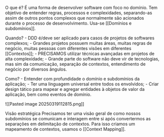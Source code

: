 O que é?
	É uma forma de desenvolver software com foco no domínio. Tem objetivo de entender regras, processos e complexidades, separando-as assim de outros pontos complexos que normalmente são acionados durante o processo de desenvolvimento. Usa-se [[Domínios e subdomínios]].

Quando?
	- DDD é/deve ser aplicado para casos de projetos de softwares complexos;
	- Grandes projetos possuem muitas áreas, muitas regras de negócio, muitas pessoas com diferentes visões em diferentes [[Contextos]];
	- PRECISAMOS utilizar técnicas avançadas em projetos de alta complexidade;
	- Grande parte do software não deve vir de tecnologias, mas sim da comunicação, separação de contextos, entendimento de negócio por diversos ângulos.

Como?
	- Entender com profundidade o domínio e subdomínios da aplicação;
	- Ter uma linguagem universal entre todos os envolvidos;
	- Criar design tático para mapear e agregar entidades à objetos de valor da aplicação, bem como eventos de domínio.

![[Pasted image 20250319112815.png]]

Visão estratégica
Precisamos ter uma visão geral de como nossos subdomínios se comunicam e interagem entre si após convertermos as separações em delimitação de contextos. Para isso criamos um mapeamento de contextos, usamos o [[Context Mapping]].